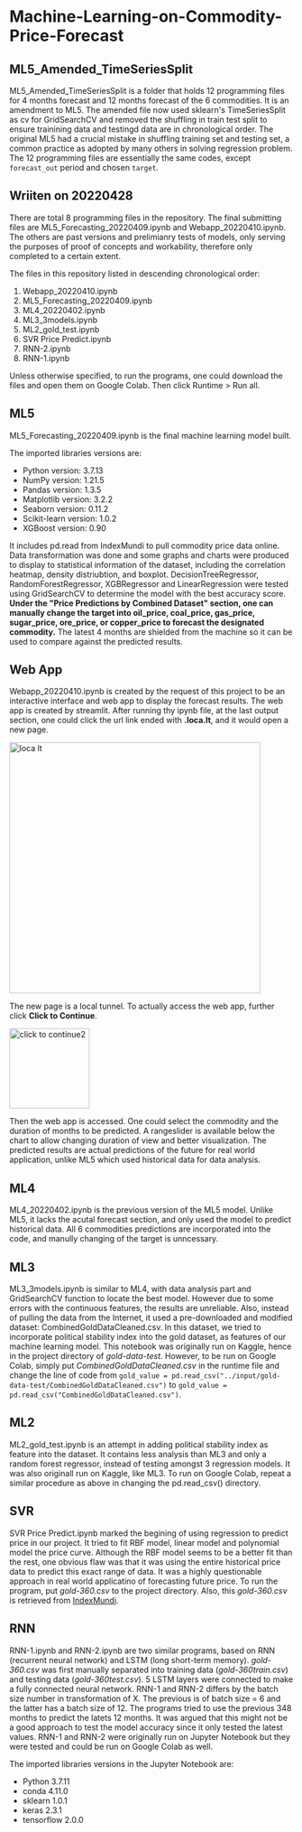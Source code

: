 # Machine-Learning-on-Commodity-Price-Forecast

## ML5_Amended_TimeSeriesSplit

ML5_Amended_TimeSeriesSplit is a folder that holds 12 programming files for 4 months forecast and 12 months forecast of the 6 commodities. It is an amendment to ML5. The amended file now used sklearn's TimeSeriesSplit as cv for GridSearchCV and removed the shuffling in train test split to ensure trainining data and testingd data are in chronological order. The original ML5 had a crucial mistake in shuffling training set and testing set, a common practice as adopted by many others in solving regression problem. The 12 programming files are essentially the same codes, except `forecast_out` period and chosen `target`.

## Wriiten on 20220428

There are total 8 programming files in the repository. The final submitting files are ML5_Forecasting_20220409.ipynb and Webapp_20220410.ipynb. The others are past versions and prelimianry tests of models, only serving the purposes of proof of concepts and workability, therefore only completed to a certain extent.

The files in this repository listed in descending chronological order:
1. Webapp_20220410.ipynb
2. ML5_Forecasting_20220409.ipynb
3. ML4_20220402.ipynb
4. ML3_3models.ipynb
5. ML2_gold_test.ipynb
6. SVR Price Predict.ipynb
7. RNN-2.ipynb
8. RNN-1.ipynb

Unless otherwise specified, to run the programs, one could download the files and open them on Google Colab. Then click Runtime > Run all.

## ML5

ML5_Forecasting_20220409.ipynb is the final machine learning model built. 

The imported libraries versions are:
- Python version: 3.7.13 
- NumPy version: 1.21.5
- Pandas version: 1.3.5
- Matplotlib version: 3.2.2
- Seaborn version: 0.11.2
- Scikit-learn version: 1.0.2
- XGBoost version: 0.90

It includes pd.read from IndexMundi to pull commodity price data online. Data transformation was done and some graphs and charts were produced to display to statistical information of the dataset, including the correlation heatmap, density distriubtion, and boxplot. DecisionTreeRegressor, RandomForestRegressor, XGBRegressor and LinearRegression were tested using GridSearchCV to determine the model with the best accuracy score. **Under the "Price Predictions by Combined Dataset" section, one can manually change the target into oil_price, coal_price, gas_price, sugar_price, ore_price, or copper_price to forecast the designated commodity.** The latest 4 months are shielded from the machine so it can be used to compare against the predicted results.

## Web App

Webapp_20220410.ipynb is created by the request of this project to be an interactive interface and web app to display the forecast results. The web app is created by streamlit. After running thy ipynb file, at the last output section, one could click the url link ended with **.loca.lt**, and it would open a new page. 

<img width="445" alt="loca lt" src="https://user-images.githubusercontent.com/42607409/163803961-89933665-ccdc-4915-9992-aed562d228c2.png">

The new page is a local tunnel. To actually access the web app, further click **Click to Continue**.

<img width="142" alt="click to continue2" src="https://user-images.githubusercontent.com/42607409/163804286-c3d86610-c3fe-4c87-81b0-598b1a2b4e48.png">

Then the web app is accessed. One could select the commodity and the duration of months to be predicted. A rangeslider is available below the chart to allow changing duration of view and better visualization. The predicted results are actual predictions of the future for real world application, unlike ML5 which used historical data for data analysis.

## ML4

ML4_20220402.ipynb is the previous version of the ML5 model. Unlike ML5, it lacks the acutal forecast section, and only used the model to predict historical data. All 6 commodities predictions are incorporated into the code, and manully changing of the target is unncessary.

## ML3

ML3_3models.ipynb is similar to ML4, with data analysis part and GridSearchCV function to locate the best model. However due to some errors with the continuous features, the results are unreliable. Also, instead of pulling the data from the Internet, it used a pre-downloaded and modified dataset: CombinedGoldDataCleaned.csv. In this dataset, we tried to incorporate political stability index into the gold dataset, as features of our machine learning model. This notebook was originally run on Kaggle, hence in the project directory of *gold-data-test*. However, to be run on Google Colab, simply put *CombinedGoldDataCleaned.csv* in the runtime file and change the line of code from `gold_value = pd.read_csv("../input/gold-data-test/CombinedGoldDataCleaned.csv")` to `gold_value = pd.read_csv("CombinedGoldDataCleaned.csv")`.

## ML2

ML2_gold_test.ipynb is an attempt in adding political stability index as feature into the dataset. It contains less analysis than ML3 and only a random forest regressor, instead of testing amongst 3 regression models. It was also originall run on Kaggle, like ML3. To run on Google Colab, repeat a similar procedure as above in changing the pd.read_csv() directory.

## SVR

SVR Price Predict.ipynb marked the begining of using regression to predict price in our project. It tried to fit RBF model, linear model and polynomial model the price curve. Although the RBF model seems to be a better fit than the rest, one obvious flaw was that it was using the entire historical price data to predict this exact range of data. It was a highly questionable approach in real world applicatino of forecasting future price. To run the program, put *gold-360.csv* to the project directory. Also, this *gold-360.csv* is retrieved from [IndexMundi](https://www.indexmundi.com/commodities/?commodity=gold&months=360).

## RNN

RNN-1.ipynb and RNN-2.ipynb are two similar programs, based on RNN (recurrent neural network) and LSTM (long short-term memory). *gold-360.csv* was first manually separated into training data (*gold-360train.csv*) and testing data (*gold-360test.csv*). 5 LSTM layers were connected to make a fully connected neural network. RNN-1 and RNN-2 differs by the batch size number in transformation of X. The previous is of batch size = 6 and the latter has a batch size of 12. The programs tried to use the previous 348 months to predict the latets 12 months. It was argued that this might not be a good approach to test the model accuracy since it only tested the latest values. RNN-1 and RNN-2 were originally run on Jupyter Notebook but they were tested and could be run on Google Colab as well.

The imported libraries versions in the Jupyter Notebook are:
- Python 3.7.11
- conda 4.11.0
- sklearn 1.0.1
- keras 2.3.1
- tensorflow 2.0.0

